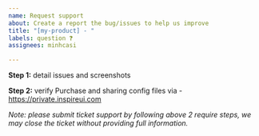 ```yaml
---
name: Request support
about: Create a report the bug/issues to help us improve
title: "[my-product] - "
labels: question ❓
assignees: minhcasi

---
```


**Step 1:** detail issues and screenshots



**Step 2:** verify Purchase and sharing config files via - https://private.inspireui.com



*Note: please submit ticket support by following above 2 require steps, we may close the ticket without providing full information.*
